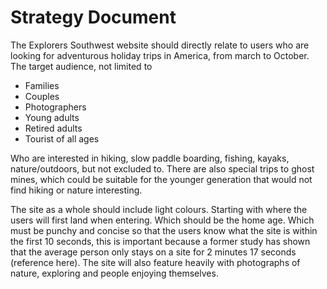 # Strategy Document

The Explorers Southwest website should directly relate to users who are looking for adventurous holiday trips in America, from march to October.
The target audience, not limited to

*	Families
*	Couples
*	Photographers
*	Young adults
*	Retired adults
*	Tourist of all ages

 Who are interested in hiking, slow paddle boarding, fishing, kayaks, nature/outdoors, but not excluded to. There are also special trips to ghost mines, which could be suitable for the younger generation that would not find hiking or nature interesting.

 The site as a whole should include light colours. Starting with where the users will first land when entering. Which should be the home age. Which must be punchy and concise so that the users know what the site is within the first 10 seconds, this is important because a former study has shown that the average person only stays on a site for 2 minutes 17 seconds (reference here). The site will also feature heavily with photographs of nature, exploring and people enjoying themselves.
